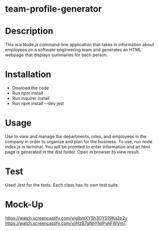 # team-profile-generator

# Description
This is a Node.js command-line application that takes in information about employees on a software engineering team and generates an HTML webpage that displays summaries for each person. 

# Installation
- Dowload the code
- Run npm install
- Run inquirer install
- Run npm install --dev jest


# Usage
Use to view and manage the departments, roles, and employees in the company in order to organize and plan for the business.
To use, run node index.js in terminal. You will be promted to enter information and an html page is generated in the dist folder. 
Open in browser to view result.

# Test
Used Jest for the tests. Each class has its own test suite.

# Mock-Up
https://watch.screencastify.com/v/glbmXYSh3OYS19Kq2p2v
https://watch.screencastify.com/v/iHzB7qNhYfelPvAFWVmT